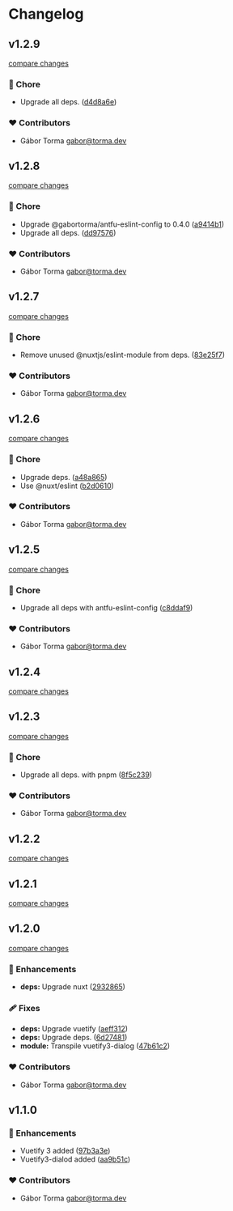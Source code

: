 # Changelog


## v1.2.9

[compare changes](https://github.com/GaborTorma/nuxt-vuetify3-dialog/compare/v1.2.8...v1.2.9)

### 🏡 Chore

- Upgrade all deps. ([d4d8a6e](https://github.com/GaborTorma/nuxt-vuetify3-dialog/commit/d4d8a6e))

### ❤️ Contributors

- Gábor Torma <gabor@torma.dev>

## v1.2.8

[compare changes](https://github.com/GaborTorma/nuxt-vuetify3-dialog/compare/v1.2.7...v1.2.8)

### 🏡 Chore

- Upgrade @gabortorma/antfu-eslint-config to 0.4.0 ([a9414b1](https://github.com/GaborTorma/nuxt-vuetify3-dialog/commit/a9414b1))
- Upgrade all deps. ([dd97576](https://github.com/GaborTorma/nuxt-vuetify3-dialog/commit/dd97576))

### ❤️ Contributors

- Gábor Torma <gabor@torma.dev>

## v1.2.7

[compare changes](https://github.com/GaborTorma/nuxt-vuetify3-dialog/compare/v1.2.6...v1.2.7)

### 🏡 Chore

- Remove unused @nuxtjs/eslint-module from deps. ([83e25f7](https://github.com/GaborTorma/nuxt-vuetify3-dialog/commit/83e25f7))

### ❤️ Contributors

- Gábor Torma <gabor@torma.dev>

## v1.2.6

[compare changes](https://github.com/GaborTorma/nuxt-vuetify3-dialog/compare/v1.2.5...v1.2.6)

### 🏡 Chore

- Upgrade deps. ([a48a865](https://github.com/GaborTorma/nuxt-vuetify3-dialog/commit/a48a865))
- Use @nuxt/eslint ([b2d0610](https://github.com/GaborTorma/nuxt-vuetify3-dialog/commit/b2d0610))

### ❤️ Contributors

- Gábor Torma <gabor@torma.dev>

## v1.2.5

[compare changes](https://github.com/GaborTorma/nuxt-vuetify3-dialog/compare/v1.2.4...v1.2.5)

### 🏡 Chore

- Upgrade all deps with antfu-eslint-config ([c8ddaf9](https://github.com/GaborTorma/nuxt-vuetify3-dialog/commit/c8ddaf9))

### ❤️ Contributors

- Gábor Torma <gabor@torma.dev>

## v1.2.4

[compare changes](https://github.com/GaborTorma/nuxt-vuetify3-dialog/compare/v1.2.3...v1.2.4)

## v1.2.3

[compare changes](https://github.com/GaborTorma/nuxt-vuetify3-dialog/compare/v1.2.2...v1.2.3)

### 🏡 Chore

- Upgrade all deps. with pnpm ([8f5c239](https://github.com/GaborTorma/nuxt-vuetify3-dialog/commit/8f5c239))

### ❤️ Contributors

- Gábor Torma <gabor@torma.dev>

## v1.2.2

[compare changes](https://github.com/GaborTorma/nuxt-vuetify3-dialog/compare/v1.2.1...v1.2.2)

## v1.2.1

[compare changes](https://github.com/GaborTorma/nuxt-vuetify3-dialog/compare/v1.2.0...v1.2.1)

## v1.2.0

[compare changes](https://github.com/GaborTorma/nuxt-vuetify3-dialog/compare/v1.1.0...v1.2.0)

### 🚀 Enhancements

- **deps:** Upgrade nuxt ([2932865](https://github.com/GaborTorma/nuxt-vuetify3-dialog/commit/2932865))

### 🩹 Fixes

- **deps:** Upgrade vuetify ([aeff312](https://github.com/GaborTorma/nuxt-vuetify3-dialog/commit/aeff312))
- **deps:** Upgrade deps. ([6d27481](https://github.com/GaborTorma/nuxt-vuetify3-dialog/commit/6d27481))
- **module:** Transpile vuetify3-dialog ([47b61c2](https://github.com/GaborTorma/nuxt-vuetify3-dialog/commit/47b61c2))

### ❤️ Contributors

- Gábor Torma <gabor@torma.dev>

## v1.1.0


### 🚀 Enhancements

- Vuetify 3 added ([97b3a3e](https://github.com/GaborTorma/nuxt-vuetify3-dialog/commit/97b3a3e))
- Vuetify3-dialod added ([aa9b51c](https://github.com/GaborTorma/nuxt-vuetify3-dialog/commit/aa9b51c))

### ❤️ Contributors

- Gábor Torma <gabor@torma.dev>

